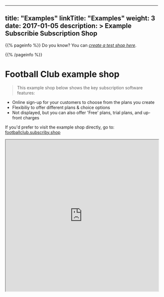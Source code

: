 
---
title: "Examples"
linkTitle: "Examples"
weight: 3
date: 2017-01-05
description: >
  Example Subscribie Subscription Shop
---

{{% pageinfo %}}
Do you know? You can *[create a test shop here](https://subscribie.co.uk/)*.

{{% /pageinfo %}}

# Football Club example shop

> This example shop below shows the key subscription software features:
- Online sign-up for your customers to choose from the plans you create
- Flexibiliy to offer different plans & choice options
- Not displayed, but you can also offer 'Free' plans, trial plans, and up-front charges

If you'd prefer to visit the example shop directly, go to: [footballclub.subscriby.shop](https://footballclub.subscriby.shop)

<iframe src="https://footballclub.subscriby.shop/" width=100% height=500></iframe>